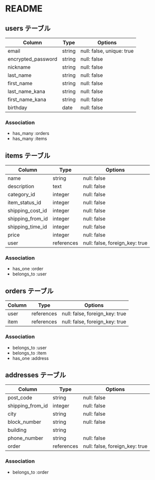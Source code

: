 # README

## users テーブル

| Column             | Type   | Options                   |
| ------------------ | ------ | ------------------------- |
| email              | string | null: false, unique: true |
| encrypted_password | string | null: false               |
| nickname           | string | null: false               |
| last_name          | string | null: false               |
| first_name         | string | null: false               |
| last_name_kana     | string | null: false               |
| first_name_kana    | string | null: false               |
| birthday           | date   | null: false               |

### Association
- has_many :orders
- has_many :items


## items テーブル

| Column           | Type       | Options                        |
| ---------------- | ---------- | ------------------------------ |
| name             | string     | null: false                    |
| description      | text       | null: false                    |
| category_id      | integer    | null: false                    |
| item_status_id   | integer    | null: false                    |
| shipping_cost_id | integer    | null: false                    |
| shipping_from_id | integer    | null: false                    |
| shipping_time_id | integer    | null: false                    |
| price            | integer    | null: false                    |
| user             | references | null: false, foreign_key: true |

### Association
- has_one :order
- belongs_to :user


## orders テーブル

| Column        | Type       | Options                        |
| ------------- | ---------- | ------------------------------ |
| user          | references | null: false, foreign_key: true |
| item          | references | null: false, foreign_key: true |

### Association
- belongs_to :user
- belongs_to :item
- has_one :address


## addresses テーブル

| Column           | Type         | Options                        |
| ---------------- | ------------ | ------------------------------ |
| post_code        | string       | null: false                    |
| shipping_from_id | integer      | null: false                    |
| city             | string       | null: false                    |
| block_number     | string       | null: false                    |
| building         | string       |                                |
| phone_number     | string       | null: false                    |
| order            | references   | null: false, foreign_key: true |

### Association
- belongs_to :order